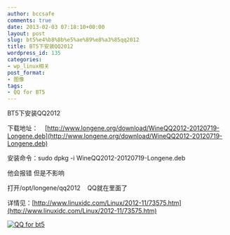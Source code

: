 ```yaml
---
author: bccsafe
comments: true
date: 2013-02-03 07:18:10+00:00
layout: post
slug: bt5%e4%b8%8b%e5%ae%89%e8%a3%85qq2012
title: BT5下安装QQ2012
wordpress_id: 135
categories:
- wp_linux相关
post_format:
- 图像
tags:
- QQ for BT5
---
```


BT5下安装QQ2012

下载地址：    [http://www.longene.org/download/WineQQ2012-20120719-Longene.deb](http://www.longene.org/download/WineQQ2012-20120719-Longene.deb)

安装命令：sudo dpkg -i WineQQ2012-20120719-Longene.deb

他会报错 但是不影响

打开/opt/longene/qq2012    QQ就在里面了

详情见：[http://www.linuxidc.com/Linux/2012-11/73575.htm](http://www.linuxidc.com/Linux/2012-11/73575.htm)

[![QQ for bt5](../../../../../public/Image/2013/02/11.jpg)](../../../../../public/Image/2013/02/11.jpg)

